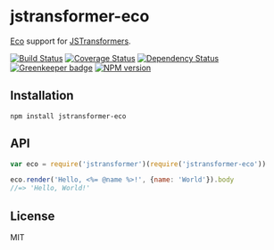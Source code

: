 # jstransformer-eco

[Eco](http://npm.im/eco) support for [JSTransformers](http://github.com/jstransformers).

[![Build Status](https://img.shields.io/travis/jstransformers/jstransformer-eco/master.svg)](https://travis-ci.org/jstransformers/jstransformer-eco)
[![Coverage Status](https://img.shields.io/codecov/c/github/jstransformers/jstransformer-eco/master.svg)](https://codecov.io/gh/jstransformers/jstransformer-eco)
[![Dependency Status](https://img.shields.io/david/jstransformers/jstransformer-eco/master.svg)](http://david-dm.org/jstransformers/jstransformer-eco)
[![Greenkeeper badge](https://badges.greenkeeper.io/jstransformers/jstransformer-eco.svg)](https://greenkeeper.io/)
[![NPM version](https://img.shields.io/npm/v/jstransformer-eco.svg)](https://www.npmjs.org/package/jstransformer-eco)

## Installation

    npm install jstransformer-eco

## API

```js
var eco = require('jstransformer')(require('jstransformer-eco'))

eco.render('Hello, <%= @name %>!', {name: 'World'}).body
//=> 'Hello, World!'
```

## License

MIT
